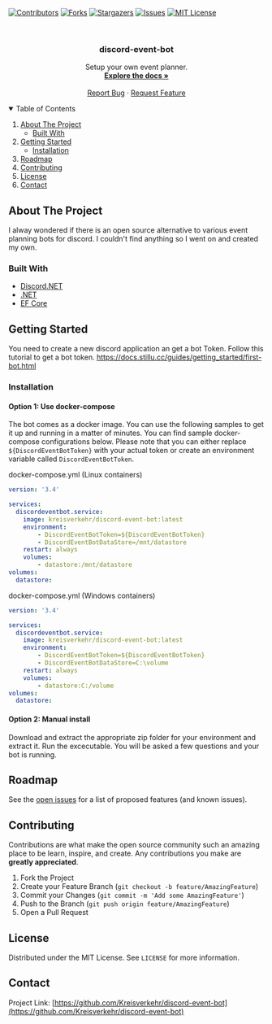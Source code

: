 <!--
*** Thanks for checking out the Best-README-Template. If you have a suggestion
*** that would make this better, please fork the repo and create a pull request
*** or simply open an issue with the tag "enhancement".
*** Thanks again! Now go create something AMAZING! :D
-->



<!-- PROJECT SHIELDS -->
<!--
*** I'm using markdown "reference style" links for readability.
*** Reference links are enclosed in brackets [ ] instead of parentheses ( ).
*** See the bottom of this document for the declaration of the reference variables
*** for contributors-url, forks-url, etc. This is an optional, concise syntax you may use.
*** https://www.markdownguide.org/basic-syntax/#reference-style-links
-->
[![Contributors][contributors-shield]][contributors-url]
[![Forks][forks-shield]][forks-url]
[![Stargazers][stars-shield]][stars-url]
[![Issues][issues-shield]][issues-url]
[![MIT License][license-shield]][license-url]



<!-- PROJECT LOGO -->
<br />
<p align="center">
  <!--<a href="https://github.com/othneildrew/Best-README-Template">
    <img src="images/logo.png" alt="Logo" width="80" height="80">
  </a>-->

  <h3 align="center">discord-event-bot</h3>

  <p align="center">
    Setup your own event planner.
    <br />
    <a href="https://github.com/Kreisverkehr/discord-event-bot"><strong>Explore the docs »</strong></a>
    <br />
    <br />
    <a href="https://github.com/Kreisverkehr/discord-event-bot/issues">Report Bug</a>
    ·
    <a href="https://github.com/Kreisverkehr/discord-event-bot/issues">Request Feature</a>
  </p>
</p>



<!-- TABLE OF CONTENTS -->
<details open="open">
  <summary>Table of Contents</summary>
  <ol>
    <li>
      <a href="#about-the-project">About The Project</a>
      <ul>
        <li><a href="#built-with">Built With</a></li>
      </ul>
    </li>
    <li>
      <a href="#getting-started">Getting Started</a>
      <ul>
        <li><a href="#installation">Installation</a></li>
      </ul>
    </li>
    <li><a href="#roadmap">Roadmap</a></li>
    <li><a href="#contributing">Contributing</a></li>
    <li><a href="#license">License</a></li>
    <li><a href="#contact">Contact</a></li>
  </ol>
</details>



<!-- ABOUT THE PROJECT -->
## About The Project

I alway wondered if there is an open source alternative to various event planning bots for discord. I couldn't find anything so I went on and created my own.

### Built With

* [Discord.NET](https://github.com/discord-net/Discord.Net)
* [.NET](https://github.com/dotnet)
* [EF Core](https://docs.microsoft.com/ef/core/)

<!-- GETTING STARTED -->
## Getting Started

You need to create a new discord application an get a bot Token. Follow this tutorial to get a bot token.
https://docs.stillu.cc/guides/getting_started/first-bot.html

### Installation

#### Option 1: Use docker-compose

The bot comes as a docker image. You can use the following samples to get it up and running in a matter of minutes. You can find sample docker-compose configurations below. Please note that you can either replace `${DiscordEventBotToken}` with your actual token or create an environment variable called `DiscordEventBotToken`.

docker-compose.yml (Linux containers)
```yaml
version: '3.4'

services:
  discordeventbot.service:
    image: kreisverkehr/discord-event-bot:latest
    environment:
        - DiscordEventBotToken=${DiscordEventBotToken}
        - DiscordEventBotDataStore=/mnt/datastore
    restart: always
    volumes:
        - datastore:/mnt/datastore
volumes:
  datastore:
```

docker-compose.yml (Windows containers)
```yaml
version: '3.4'

services:
  discordeventbot.service:
    image: kreisverkehr/discord-event-bot:latest
    environment:
        - DiscordEventBotToken=${DiscordEventBotToken}
        - DiscordEventBotDataStore=C:\volume
    restart: always
    volumes:
        - datastore:C:/volume
volumes:
  datastore:
```

#### Option 2: Manual install

Download and extract the appropriate zip folder for your environment and extract it. Run the excecutable. You will be asked a few questions and your bot is running.

<!-- ROADMAP -->
## Roadmap

See the [open issues](https://github.com/Kreisverkehr/discord-event-bot/issues) for a list of proposed features (and known issues).

<!-- CONTRIBUTING -->
## Contributing

Contributions are what make the open source community such an amazing place to be learn, inspire, and create. Any contributions you make are **greatly appreciated**.

1. Fork the Project
2. Create your Feature Branch (`git checkout -b feature/AmazingFeature`)
3. Commit your Changes (`git commit -m 'Add some AmazingFeature'`)
4. Push to the Branch (`git push origin feature/AmazingFeature`)
5. Open a Pull Request

<!-- LICENSE -->
## License

Distributed under the MIT License. See `LICENSE` for more information.

<!-- CONTACT -->
## Contact

Project Link: [https://github.com/Kreisverkehr/discord-event-bot](https://github.com/Kreisverkehr/discord-event-bot)


<!-- MARKDOWN LINKS & IMAGES -->
<!-- https://www.markdownguide.org/basic-syntax/#reference-style-links -->
[contributors-shield]: https://img.shields.io/github/contributors/Kreisverkehr/discord-event-bot.svg?style=for-the-badge
[contributors-url]: https://github.com/Kreisverkehr/discord-event-bot/graphs/contributors
[forks-shield]: https://img.shields.io/github/forks/Kreisverkehr/discord-event-bot.svg?style=for-the-badge
[forks-url]: https://github.com/Kreisverkehr/discord-event-bot/network/members
[stars-shield]: https://img.shields.io/github/stars/Kreisverkehr/discord-event-bot.svg?style=for-the-badge
[stars-url]: https://github.com/Kreisverkehr/discord-event-bot/stargazers
[issues-shield]: https://img.shields.io/github/issues/Kreisverkehr/discord-event-bot.svg?style=for-the-badge
[issues-url]: https://github.com/Kreisverkehr/discord-event-bot/issues
[license-shield]: https://img.shields.io/github/license/Kreisverkehr/discord-event-bot.svg?style=for-the-badge
[license-url]: https://github.com/Kreisverkehr/discord-event-bot/blob/main/LICENSE
[product-screenshot]: images/Homepage.png

